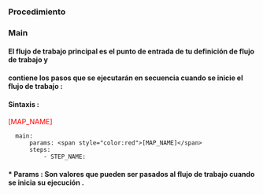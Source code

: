 ### Procedimiento 

### Main 

#### El flujo de trabajo principal es el punto de entrada de tu definición de flujo de trabajo y
#### contiene los pasos que se ejecutarán en secuencia cuando se inicie el flujo de trabajo :

#### Sintaxis :
<span style="color:red">[MAP_NAME] </span> 
```
  main:
      params: <span style="color:red">[MAP_NAME]</span> 
      steps:
          - STEP_NAME:
```
#### * Params : Son valores que pueden ser pasados al flujo de trabajo cuando se inicia su ejecución .
